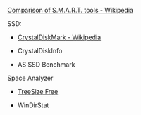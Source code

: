 [Comparison of S.M.A.R.T. tools - Wikipedia](https://en.wikipedia.org/wiki/Comparison_of_S.M.A.R.T._tools)

SSD:

- [CrystalDiskMark - Wikipedia](https://en.wikipedia.org/wiki/CrystalDiskMark#CrystalDiskInfo)

- CrystalDiskInfo

- AS SSD Benchmark

Space Analyzer

- [TreeSize Free](https://www.jam-software.com/treesize_free)

- WinDirStat
